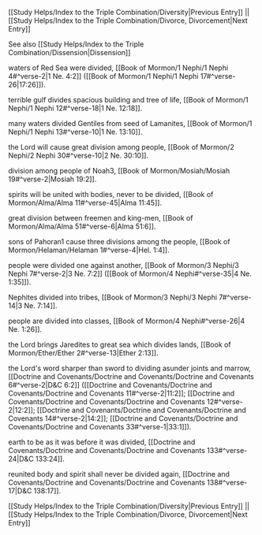 [[Study Helps/Index to the Triple Combination/Diversity|Previous Entry]]  ||  [[Study Helps/Index to the Triple Combination/Divorce, Divorcement|Next Entry]]

 See also [[Study Helps/Index to the Triple Combination/Dissension|Dissension]]

 waters of Red Sea were divided, [[Book of Mormon/1 Nephi/1 Nephi 4#^verse-2|1 Ne. 4:2]] ([[Book of Mormon/1 Nephi/1 Nephi 17#^verse-26|17:26]]).

 terrible gulf divides spacious building and tree of life, [[Book of Mormon/1 Nephi/1 Nephi 12#^verse-18|1 Ne. 12:18]].

 many waters divided Gentiles from seed of Lamanites, [[Book of Mormon/1 Nephi/1 Nephi 13#^verse-10|1 Ne. 13:10]].

 the Lord will cause great division among people, [[Book of Mormon/2 Nephi/2 Nephi 30#^verse-10|2 Ne. 30:10]].

 division among people of Noah3, [[Book of Mormon/Mosiah/Mosiah 19#^verse-2|Mosiah 19:2]].

 spirits will be united with bodies, never to be divided, [[Book of Mormon/Alma/Alma 11#^verse-45|Alma 11:45]].

 great division between freemen and king-men, [[Book of Mormon/Alma/Alma 51#^verse-6|Alma 51:6]].

 sons of Pahoran1 cause three divisions among the people, [[Book of Mormon/Helaman/Helaman 1#^verse-4|Hel. 1:4]].

 people were divided one against another, [[Book of Mormon/3 Nephi/3 Nephi 7#^verse-2|3 Ne. 7:2]] ([[Book of Mormon/4 Nephi#^verse-35|4 Ne. 1:35]]).

 Nephites divided into tribes, [[Book of Mormon/3 Nephi/3 Nephi 7#^verse-14|3 Ne. 7:14]].

 people are divided into classes, [[Book of Mormon/4 Nephi#^verse-26|4 Ne. 1:26]].

 the Lord brings Jaredites to great sea which divides lands, [[Book of Mormon/Ether/Ether 2#^verse-13|Ether 2:13]].

 the Lord's word sharper than sword to dividing asunder joints and marrow, [[Doctrine and Covenants/Doctrine and Covenants/Doctrine and Covenants 6#^verse-2|D&C 6:2]] ([[Doctrine and Covenants/Doctrine and Covenants/Doctrine and Covenants 11#^verse-2|11:2]]; [[Doctrine and Covenants/Doctrine and Covenants/Doctrine and Covenants 12#^verse-2|12:2]]; [[Doctrine and Covenants/Doctrine and Covenants/Doctrine and Covenants 14#^verse-2|14:2]]; [[Doctrine and Covenants/Doctrine and Covenants/Doctrine and Covenants 33#^verse-1|33:1]]).

 earth to be as it was before it was divided, [[Doctrine and Covenants/Doctrine and Covenants/Doctrine and Covenants 133#^verse-24|D&C 133:24]].

 reunited body and spirit shall never be divided again, [[Doctrine and Covenants/Doctrine and Covenants/Doctrine and Covenants 138#^verse-17|D&C 138:17]].

[[Study Helps/Index to the Triple Combination/Diversity|Previous Entry]]  ||  [[Study Helps/Index to the Triple Combination/Divorce, Divorcement|Next Entry]]